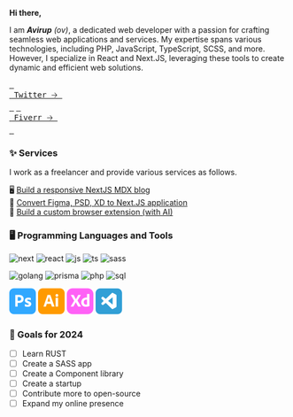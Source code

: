 **Hi there,**

I am _**Avirup** (ov)_, a dedicated web developer with a passion for crafting seamless web applications and services. My expertise spans various technologies, including PHP, JavaScript, TypeScript, SCSS, and more. However, I specialize in React and Next.JS, leveraging these tools to create dynamic and efficient web solutions.

[<kbd> <br> Twitter 🡢 <br> </kbd>](https://twitter.com/oviirup)
[<kbd> <br> Fiverr 🡢 <br> </kbd>](https://fiverr.com/oviirup)

### ✨ Services

I work as a freelancer and provide various services as follows.

🖥️ [Build a responsive NextJS MDX blog](https://www.fiverr.com/share/Ko1WzV)\
🚀 [Convert Figma, PSD, XD to Next.JS application](https://www.fiverr.com/share/L01yk0)\
🧩 [Build a custom browser extension (with AI)](https://www.fiverr.com/share/qlLGVg)

### 🖥️ Programming Languages and Tools

![next](https://img.shields.io/badge/-Next.js-222?labelColor=black&logo=next.js)
![react](https://img.shields.io/badge/-React-61DBFB?labelColor=black&logo=react)
![js](https://img.shields.io/badge/-Javascript-F0DB4F?labelColor=black&logo=javascript)
![ts](https://img.shields.io/badge/-Typescript-007acc?labelColor=black&logo=typescript)
![sass](https://img.shields.io/badge/-Sass-CC6699?labelColor=black&logo=sass)

![golang](https://img.shields.io/badge/-Go-00ADD8?labelColor=black&logo=go)
![prisma](https://img.shields.io/badge/-Prisma-2D3748?labelColor=black&logo=prisma)
![php](https://img.shields.io/badge/-PHP-6f67b6?labelColor=black&logo=php)
![sql](https://img.shields.io/badge/-SQL-4479A1?labelColor=black&logo=sqlite&logoColor=4479A1)

![adobe-ps](./assets/adobe-ps.svg)
![adobe-ai](./assets/adobe-ai.svg)
![adobe-xd](./assets/adobe-xd.svg)
![vs-code](./assets/vscode.svg)

### 🎉 Goals for 2024

- [ ] Learn RUST
- [ ] Create a SASS app
- [ ] Create a Component library
- [ ] Create a startup
- [ ] Contribute more to open-source
- [ ] Expand my online presence
